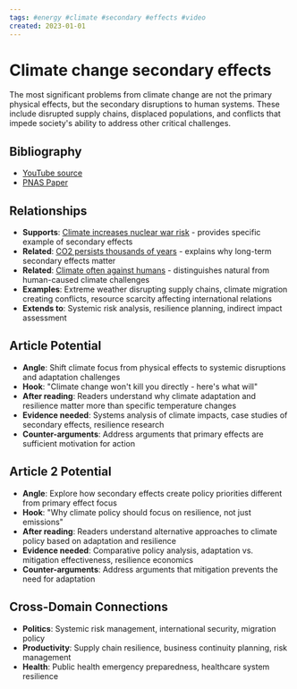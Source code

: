 ```yaml
---
tags: #energy #climate #secondary #effects #video
created: 2023-01-01
---
```


# Climate change secondary effects

The most significant problems from climate change are not the primary physical effects, but the secondary disruptions to human systems. These include disrupted supply chains, displaced populations, and conflicts that impede society's ability to address other critical challenges.

## Bibliography

- [YouTube source](https://youtu.be/nQVgt5eFMh4?t=400)
- [PNAS Paper](https://www.pnas.org/doi/10.1073/pnas.2108146119)

## Relationships
- **Supports**: [Climate increases nuclear war risk](energy-climate-war-risk.md) - provides specific example of secondary effects
- **Related**: [CO2 persists thousands of years](energy-co2-persistence.md) - explains why long-term secondary effects matter
- **Related**: [Climate often against humans](energy-climate-hostile.md) - distinguishes natural from human-caused climate challenges
- **Examples**: Extreme weather disrupting supply chains, climate migration creating conflicts, resource scarcity affecting international relations
- **Extends to**: Systemic risk analysis, resilience planning, indirect impact assessment

## Article Potential
- **Angle**: Shift climate focus from physical effects to systemic disruptions and adaptation challenges
- **Hook**: "Climate change won't kill you directly - here's what will"
- **After reading**: Readers understand why climate adaptation and resilience matter more than specific temperature changes
- **Evidence needed**: Systems analysis of climate impacts, case studies of secondary effects, resilience research
- **Counter-arguments**: Address arguments that primary effects are sufficient motivation for action

## Article 2 Potential
- **Angle**: Explore how secondary effects create policy priorities different from primary effect focus
- **Hook**: "Why climate policy should focus on resilience, not just emissions"
- **After reading**: Readers understand alternative approaches to climate policy based on adaptation and resilience
- **Evidence needed**: Comparative policy analysis, adaptation vs. mitigation effectiveness, resilience economics
- **Counter-arguments**: Address arguments that mitigation prevents the need for adaptation

## Cross-Domain Connections
- **Politics**: Systemic risk management, international security, migration policy
- **Productivity**: Supply chain resilience, business continuity planning, risk management
- **Health**: Public health emergency preparedness, healthcare system resilience
